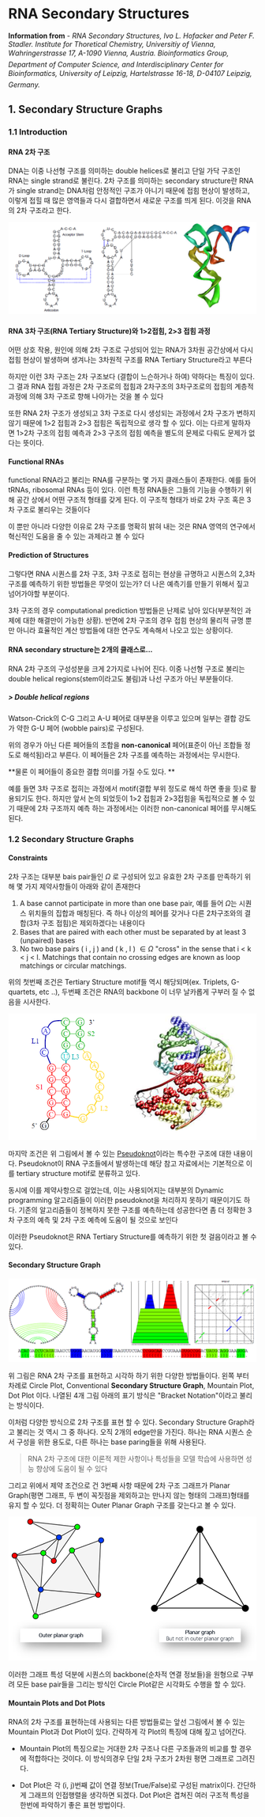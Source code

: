 # RNA Secondary Structures

**Information from** -  *RNA Secondary Structures, Ivo L. Hofacker and Peter F. Stadler. Institute for Thoretical Chemistry, Universitiy of Vienna, Wahringerstrasse 17, A-1090 Vienna, Austria. Bioinformatics Group, Department of Computer Science, and Interdisciplinary Center for Bioinformatics, University of Leipzig,*
*Hartelstrasse 16-18, D-04107 Leipzig, Germany.*



## 1. Secondary Structure Graphs

### 1.1 Introduction

#### RNA 2차 구조

DNA는 이중 나선형 구조를 의미하는 double helices로 불리고 단일 가닥 구조인 RNA는 single strand로 불린다. 2차 구조를 의미하는 secondary structure란 RNA가 single strand는 DNA처럼 안정적인 구조가 아니기 때문에 접힘 현상이 발생하고, 이렇게 접힐 때 많은 영역들과 다시 결합하면서 새로운 구조를 띄게 된다. 이것을 RNA의 2차 구조라고 한다.

![1548236357543](assets/1548236357543.png)



#### RNA 3차 구조(RNA Tertiary Structure)와 1>2접힘, 2>3 접힘 과정

어떤 상호 작용, 원인에 의해 2차 구조로 구성되어 있는 RNA가 3차원 공간상에서 다시 접힘 현상이 발생하며 생겨나는 3차원적 구조를 RNA Tertiary Structure라고 부른다

하지만 이런 3차 구조는 2차 구조보다 (결합이 느슨하거나 하여) 약하다는 특징이 있다. 그 결과 RNA 접힘 과정은 2차 구조로의 접힘과 2차구조의 3차구조로의 접힘의 계층적 과정에 의해 3차 구조로 향해 나아가는 것을 볼 수 있다

또한 RNA 2차 구조가 생성되고 3차 구조로 다시 생성되는 과정에서 2차 구조가 변하지 않기 때문에 1>2 접힘과 2>3 접힘은 독립적으로 생각 할 수 있다. 이는 다르게 말하자면 1>2차 구조의 접힘 예측과 2>3 구조의 접힘 예측을 별도의 문제로 다뤄도 문제가 없다는 뜻이다. 

  

#### Functional RNAs

functional RNA라고 불리는 RNA를 구분하는 몇 가지 클래스들이 존재한다. 예를 들어 tRNAs, ribosomal RNAs 등이 있다. 이런 특정 RNA들은 그들의 기능을 수행하기 위해 공간 상에서 어떤 구조적 형태를 갖게 된다. 이 구조적 형태가 바로 2차 구조 혹은 3차 구조로 불리우는 것들이다

이 뿐만 아니라 다양한 이유로 2차 구조를 명확히 밝혀 내는 것은 RNA 영역의 연구에서 혁신적인 도움을 줄 수 있는 과제라고 볼 수 있다



#### Prediction of Structures

그렇다면 RNA 시퀀스를 2차 구조, 3차 구조로 접히는 현상을 규명하고 시퀀스의 2,3차 구조를 예측하기 위한 방법들은 무엇이 있는가? 더 나은 예측기를 만들기 위해서 짚고 넘어가야할 부분이다.

3차 구조의 경우 computational prediction 방법들은 난제로 남아 있다(부분적인 과제에 대한 해결만이 가능한 상황). 반면에 2차 구조의 경우 접힘 현상의 물리적 규명 뿐만 아니라 효율적인 계산 방법들에 대한 연구도 계속해서 나오고 있는 상황이다. 



#### RNA secondary structure는 2개의 클래스로...

RNA 2차 구조의 구성성분을 크게 2가지로 나뉘어 진다. 이중 나선형 구조로 불리는 double helical regions(stem이라고도 불림)과 나선 구조가 아닌 부분들이다.

##### > Double helical regions

Watson-Crick의 C-G 그리고 A-U 페어로 대부분을 이루고 있으며 일부는 결합 강도가 약한 G-U 페어 (wobble pairs)로 구성된다. 

위의 경우가 아닌 다른 페어들의 조합을 **non-canonical** 페어(표준이 아닌 조합들 정도로 해석됨)라고 부른다. 이 페어들은 2차 구조를 예측하는 과정에서는 무시한다. 

**물론 이 페어들이 중요한 결합 의미를 가질 수도 있다. **

예를 들면 3차 구조로 접히는 과정에서 motif(결합 부위 정도로 해석 하면 좋을 듯)로 활용되기도 한다. 하지만 앞서 논의 되었듯이 1>2 접힘과 2>3접힘을 독립적으로 볼 수 있기 때문에 2차 구조까지 예측 하는 과정에서는 이러한 non-canonical 페어를 무시해도 된다.



### 1.2 Secondary Structure Graphs

#### Constraints

2차 구조는 대부분 bais pair들인 $\Omega$ 로 구성되어 있고 유효한 2차 구조를 만족하기 위해 몇 가지 제약사항들이 아래와 같이 존재한다

1. A base cannot participate in more than one base pair, 예를 들어 $\Omega$는 시퀀스 위치들의 집합과 매칭된다. 즉 하나 이상의 페어를 갖거나 다른 2차구조와의 결합(3차 구조 접힘)은 제외하겠다는 내용이다
2. Bases that are paired with each other must be separated by at least 3 (unpaired) bases
3. No two base pairs ( i , j ) and ( k , l ) $\in \Omega$  "cross" in the sense that i < k < j < l. Matchings that contain no crossing edges are known as loop matchings or circular matchings.

위의 첫번째 조건은 Tertiary Structure motif들 역시 해당되며(ex. Triplets, G-quartets, etc ..), 두번째 조건은 RNA의 backbone 이 너무 날카롭게 구부러 질 수 없음을 시사한다. 

![1548236407182](assets/1548236407182.png)

마지막 조건은 위 그림에서 볼 수 있는 <u>Pseudoknot</u>이라는 특수한 구조에 대한 내용이다. Pseudoknot이 RNA 구조들에서 발생하는데 해당 참고 자료에서는 기본적으로 이를 tertiary structure motif로 분류하고 있다. 

동시에 이를 제약사항으로 걸었는데, 이는 사용되어지는 대부분의 Dynamic programming 알고리즘들이 이러한 pseudoknot을 처리하지 못하기 때문이기도 하다. 기존의 알고리즘들이 정복하지 못한 구조를 예측하는데 성공한다면 좀 더 정확한 3차 구조의 예측 및 2차 구조 예측에 도움이 될 것으로 보인다

이러한 Pseudoknot은 RNA Tertiary Structure를 예측하기 위한 첫 걸음이라고 볼 수 있다.



#### Secondary Structure Graph

![1548236449593](assets/1548236449593.png)



위 그림은 RNA 2차 구조를 표현하고 시각하 하기 위한 다양한 방법들이다. 왼쪽 부터 차례로 Circle Plot, Conventional **Secondary Structure Graph**, Mountain Plot, Dot Plot 이다. 나열된 4개 그림 아래의 표기 방식은 "Bracket Notation"이라고 불리는 방식이다.

이처럼 다양한 방식으로 2차 구조를 표현 할 수 있다. Secondary Structure Graph라고 불리는 것 역시 그 중 하나다. 오직 2개의 edge만을 가진다. 하나는 RNA 시퀀스 순서 구성을 위한 용도로, 다른 하나는 base paring들을 위해 사용된다. 



> RNA 2차 구조에 대한 이론적 제한 사항이나 특성들을 모델 학습에 사용하면 성능 향상에 도움이 될 수 있다



그리고 위에서 제약 조건으로 건 3번째 사항 때문에 2차 구조 그래프가 Planar Graph(평면 그래프, 두 변이 꼭짓점을 제외하고는 만나지 않는 형태의 그래프)형태를 유지 할 수 있다. 더 정확히는 Outer Planar Graph 구조를 갖는다고 볼 수 있다.

![planars](assets/planars.png)

이러한 그래프 특성 덕분에 시퀀스의 backbone(순차적 연결 정보들)을 원형으로 구부려 모든 base pair들을 그리는 방식인 Circle Plot같은 시각화도 수행을 할 수 있다.



#### Mountain Plots and Dot Plots

RNA의 2차 구조를 표현하는데 사용되는 다른 방법들로는 앞선 그림에서 볼 수 있는 Mountain Plot과 Dot Plot이 있다. 간략하게 각 Plot의 특징에 대해 짚고 넘어간다.

- Mountain Plot의 특징으로는 거대한 2차 구조나 다른 구조들과의 비교를 할 경우에 적합하다는 것이다. 이 방식의경우 단일 2차 구조가 2차원 평면 그래프로 그려진다.

- Dot Plot은 각 (i, j)번째 값이 연결 정보(True/False)로 구성된 matrix이다. 간단하게 그래프의 인접행렬을 생각하면 되겠다. Dot Plot은 겹쳐진 여러 구조적 특성을 한번에 파악하기 좋은 표현 방법이다.